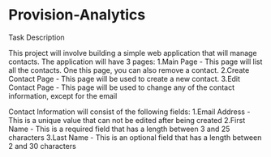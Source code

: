 # Provision-Analytics
Task Description

This project will involve building a simple web application that will manage contacts. 
The application will have 3 pages:
1.Main Page - This page will list all the contacts. One this page, you can also remove a contact.
2.Create Contact Page - This page will be used to create a new contact.
3.Edit Contact Page - This page will be used to change any of the contact information, except for the email

Contact Information will consist of the following fields:
1.Email Address - This is a unique value that can not be edited after being created
2.First Name - This is a required field that has a length between 3 and 25 characters
3.Last Name - This is an optional field that has a length between 2 and 30 characters
